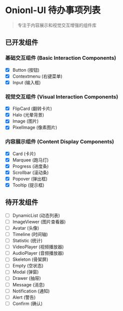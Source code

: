 # Onionl-UI 待办事项列表

> 专注于内容展示和视觉交互增强的组件库

## 已开发组件

### 基础交互组件 (Basic Interaction Components)
- [x] Button (按钮)
- [x] Contextmenu (右键菜单)
- [x] Input (输入框)

### 视觉交互组件 (Visual Interaction Components)
- [x] FlipCard (翻转卡片)
- [x] Halo (光晕背景)
- [x] Image (图片)
- [x] PixelImage (像素图片)

### 内容展示组件 (Content Display Components)
- [x] Card (卡片)
- [x] Marquee (跑马灯)
- [x] Progress (进度条)
- [x] Scrollbar (滚动条)
- [x] Popover (弹出框)
- [x] Tooltip (提示框)

## 待开发组件

- [ ] DynamicList (动态列表)
- [ ] ImageViewer (图片查看器)
- [ ] Avatar (头像)
- [ ] Timeline (时间轴)
- [ ] Statistic (统计)
- [ ] VideoPlayer (视频播放器)
- [ ] AudioPlayer (音频播放器)
- [ ] Skeleton (骨架屏)
- [ ] Empty (空状态)
- [ ] Modal (弹窗)
- [ ] Drawer (抽屉)
- [ ] Message (消息)
- [ ] Notification (通知)
- [ ] Alert (警告)
- [ ] Confirm (确认)
<!-- TODO 待开发组件探讨-->
